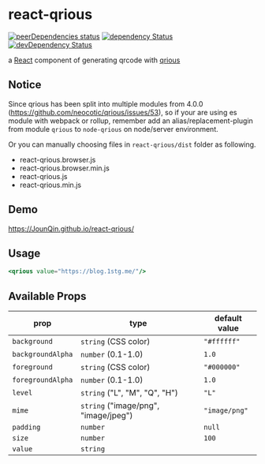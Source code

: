 # react-qrious

[![peerDependencies status](https://david-dm.org/JounQin/react-qrious/peer-status.svg)](https://david-dm.org/JounQin/react-qrious?type=peer)
[![dependency Status](https://david-dm.org/JounQin/react-qrious/status.svg)](https://david-dm.org/JounQin/react-qrious)
[![devDependency Status](https://david-dm.org/JounQin/react-qrious/dev-status.svg)](https://david-dm.org/JounQin/react-qrious?type=dev)

a [React](https://github.com/facebook/react) component of generating qrcode with [qrious](https://github.com/neocotic/qrious)

## Notice

Since qrious has been split into multiple modules from 4.0.0 (https://github.com/neocotic/qrious/issues/53), so if your are using es module with webpack or rollup, remember add an alias/replacement-plugin from module `qrious` to `node-qrious` on node/server environment.

Or you can manually choosing files in `react-qrious/dist` folder as following.

- react-qrious.browser.js
- react-qrious.browser.min.js
- react-qrious.js
- react-qrious.min.js

## Demo

https://JounQin.github.io/react-qrious/

## Usage

``` jsx
<qrious value="https://blog.1stg.me/"/>
```

## Available Props

prop      | type                 | default value
----------|----------------------|--------------
`background` | `string` (CSS color) | `"#ffffff"`
`backgroundAlpha` | `number` (0.1-1.0) | `1.0`
`foreground` | `string` (CSS color) | `"#000000"`
`foregroundAlpha` | `number` (0.1-1.0) | `1.0`
`level` | `string` ("L", "M", "Q", "H") | `"L"`
`mime` | `string` ("image/png", "image/jpeg") | `"image/png"`
`padding` | `number` | `null`
`size`    | `number`             | `100`
`value`   | `string`             |
